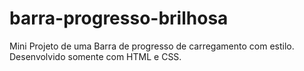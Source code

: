 # barra-progresso-brilhosa
Mini Projeto de uma Barra de progresso de carregamento com estilo. Desenvolvido somente com HTML e CSS.
